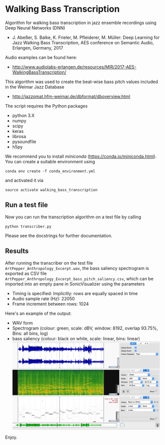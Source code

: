 # Walking Bass Transcription

Algorithm for walking bass transcription in jazz ensemble recordings using Deep Neural Networks (DNN)
  - J. Abeßer, S. Balke, K. Frieler, M. Pfleiderer, M. Müller: Deep Learning for Jazz Walking Bass Transcription, AES conference on Semantic Audio, Erlangen, Germany, 2017

Audio examples can be found here:
  - http://www.audiolabs-erlangen.de/resources/MIR/2017-AES-WalkingBassTranscription/

This algorithm was used to create the beat-wise bass pitch values included in the Weimar Jazz Database
  - http://jazzomat.hfm-weimar.de/dbformat/dboverview.html

The script requires the Python packages
  - python 3.X
  - numpy
  - scipy
  - keras
  - librosa
  - pysoundfile
  - h5py

We recommend you to install *miniconda* (https://conda.io/miniconda.html).
You can create a suitable environment using
```
conda env create -f conda_environment.yml
```
and activated it via
```
source activate walking_bass_transcription
```

## Run a test file

Now you can run the transcription algorithm on a test file by calling
```
python transcriber.py
```
Please see the docstrings for further documentation.

## Results

After running the transcriber on the test file ```ArtPepper_Anthropology_Excerpt.wav```, the bass saliency spectrogram is exported as CSV file ```ArtPepper_Anthropology_Excerpt_bass_pitch_saliency.csv```,
which can be imported into an empty pane in SonicVisualizer using the parameters
 - Timing is specified: Implicitly: rows are equally spaced in time
 - Audio sample rate (Hz): 22050
 - Frame increment between rows: 1024
 
Here's an example of the output:
 - WAV form
 - Spectrogram (colour: green, scale: dBV, window: 8192, overlap 93.75%, Bins: all bins, log)
 - bass saliency (colour: black on white, scale: linear, bins: linear)
![Sonic Visualizer Screenshot](data/Sonic_Visualizer_Screenshot.png "Bass saliency for excerpt from Art Pepper's solo on Anthropology")


Enjoy.
